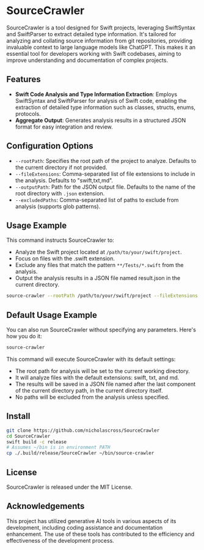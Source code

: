# SourceCrawler

SourceCrawler is a tool designed for Swift projects, leveraging SwiftSyntax and SwiftParser to extract detailed type information.
It's tailored for analyzing and collating source information from git repositories, providing invaluable context to large language models like ChatGPT.
This makes it an essential tool for developers working with Swift codebases, aiming to improve understanding and documentation of complex projects.

## Features

- **Swift Code Analysis and Type Information Extraction**: Employs SwiftSyntax and SwiftParser for analysis of Swift code, enabling the extraction of detailed type information such as classes, structs, enums, protocols.
- **Aggregate Output**: Generates analysis results in a structured JSON format for easy integration and review.

## Configuration Options

- `--rootPath`: Specifies the root path of the project to analyze. Defaults to the current directory if not provided.
- `--fileExtensions`: Comma-separated list of file extensions to include in the analysis. Defaults to "swift,txt,md".
- `--outputPath`: Path for the JSON output file. Defaults to the name of the root directory with `.json` extension.
- `--excludedPaths`: Comma-separated list of paths to exclude from analysis (supports glob patterns).

## Usage Example

This command instructs SourceCrawler to:

- Analyze the Swift project located at `/path/to/your/swift/project`.
- Focus on files with the .swift extension.
- Exclude any files that match the pattern `**/Tests/*.swift` from the analysis.
- Output the analysis results in a JSON file named result.json in the current directory.

```bash
source-crawler --rootPath /path/to/your/swift/project --fileExtensions swift --outputPath result.json --excludedPaths **/Tests/*.swift
```

## Default Usage Example

You can also run SourceCrawler without specifying any parameters. Here's how you do it:

```bash
source-crawler
```

This command will execute SourceCrawler with its default settings:

- The root path for analysis will be set to the current working directory.
- It will analyze files with the default extensions: swift, txt, and md.
- The results will be saved in a JSON file named after the last component of the current directory path, in the current directory itself.
- No paths will be excluded from the analysis unless specified.

## Install

```sh
git clone https://github.com/nicholascross/SourceCrawler
cd SourceCrawler
swift build -c release
# Assumes ~/bin is in environment PATH
cp ./.build/release/SourceCrawler ~/bin/source-crawler
```

## License

SourceCrawler is released under the MIT License.

## Acknowledgements

This project has utilized generative AI tools in various aspects of its development, including coding assistance and documentation enhancement. The use of these tools has contributed to the efficiency and effectiveness of the development process.
